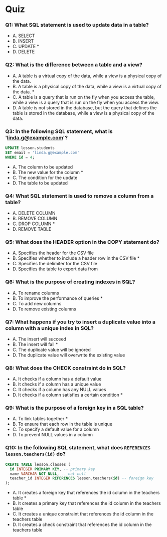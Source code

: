 # Quiz

### Q1: What SQL statement is used to update data in a table?

- A. SELECT
- B. INSERT
- C. UPDATE \*
- D. DELETE

### Q2: What is the difference between a table and a view?

- A. A table is a virtual copy of the data, while a view is a physical copy of the data.
- B. A table is a physical copy of the data, while a view is a virtual copy of the data. \*
- C. A table is a query that is run on the fly when you access the table, while a view is a query that is run on the fly when you access the view.
- D. A table is not stored in the database, but the query that defines the table is stored in the database, while a view is a physical copy of the data.

### Q3: In the following SQL statement, what is 'linda.g@example.com'?

```sql
UPDATE lesson.students
SET email = 'linda.g@example.com'
WHERE id = 4;
```

- A. The column to be updated
- B. The new value for the column \*
- C. The condition for the update
- D. The table to be updated

### Q4: What SQL statement is used to remove a column from a table?

- A. DELETE COLUMN
- B. REMOVE COLUMN
- C. DROP COLUMN \*
- D. REMOVE TABLE

### Q5: What does the HEADER option in the COPY statement do?

- A. Specifies the header for the CSV file
- B. Specifies whether to include a header row in the CSV file \*
- C. Specifies the delimiter for the CSV file
- D. Specifies the table to export data from

### Q6: What is the purpose of creating indexes in SQL?

- A. To rename columns
- B. To improve the performance of queries \*
- C. To add new columns
- D. To remove existing columns

### Q7: What happens if you try to insert a duplicate value into a column with a unique index in SQL?

- A. The insert will succeed
- B. The insert will fail \*
- C. The duplicate value will be ignored
- D. The duplicate value will overwrite the existing value

### Q8: What does the CHECK constraint do in SQL?

- A. It checks if a column has a default value
- B. It checks if a column has a unique value
- C. It checks if a column has any NULL values
- D. It checks if a column satisfies a certain condition \*

### Q9: What is the purpose of a foreign key in a SQL table?

- A. To link tables together \*
- B. To ensure that each row in the table is unique
- C. To specify a default value for a column
- D. To prevent NULL values in a column

### Q10: In the following SQL statement, what does `REFERENCES lesson.teachers(id)` do?

```sql
CREATE TABLE lesson.classes (
  id INTEGER PRIMARY KEY, -- primary key
  name VARCHAR NOT NULL, -- not null
  teacher_id INTEGER REFERENCES lesson.teachers(id) -- foreign key
);
```

- A. It creates a foreign key that references the id column in the teachers table \*
- B. It creates a primary key that references the id column in the teachers table
- C. It creates a unique constraint that references the id column in the teachers table
- D. It creates a check constraint that references the id column in the teachers table
